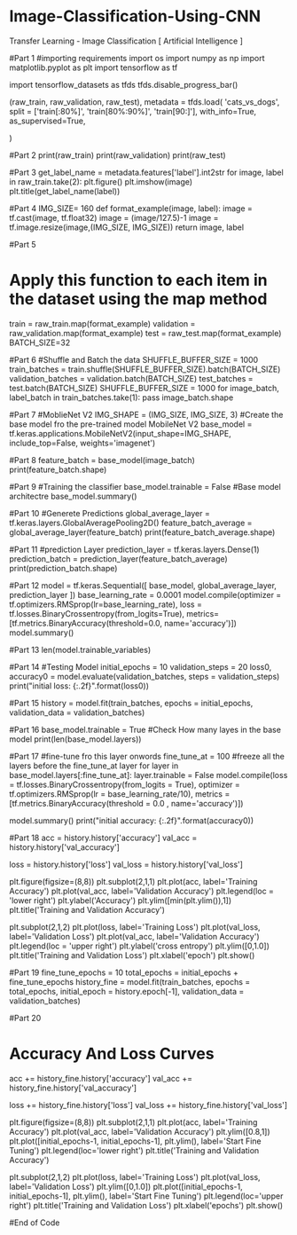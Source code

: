 # Image-Classification-Using-CNN  
Transfer Learning - Image Classification [ Artificial Intelligence ]
 
#Part 1
#importing requirements
import os
import numpy as np
import matplotlib.pyplot as plt
import tensorflow as tf

import tensorflow_datasets as tfds
tfds.disable_progress_bar()

(raw_train, raw_validation, raw_test), metadata = tfds.load(
        'cats_vs_dogs',
        split = ['train[:80%]', 'train[80%:90%]', 'train[90:]'],
        with_info=True,
        as_supervised=True,

)

#Part 2
print(raw_train)
print(raw_validation)
print(raw_test)

#Part 3
get_label_name = metadata.features['label'].int2str
for image, label in raw_train.take(2):
  plt.figure()
  plt.imshow(image)
  plt.title(get_label_name(label))
  
  #Part 4
  IMG_SIZE= 160
def format_example(image, label):
  image = tf.cast(image, tf.float32)
  image = (image/127.5)-1
  image = tf.image.resize(image,(IMG_SIZE, IMG_SIZE))
  return image, label
  
  #Part 5
  # Apply this function to each item in the dataset using the map method
train = raw_train.map(format_example)
validation = raw_validation.map(format_example)
test = raw_test.map(format_example)
BATCH_SIZE=32

#Part 6
#Shuffle and Batch the data
SHUFFLE_BUFFER_SIZE = 1000
train_batches = train.shuffle(SHUFFLE_BUFFER_SIZE).batch(BATCH_SIZE)
validation_batches = validation.batch(BATCH_SIZE)
test_batches = test.batch(BATCH_SIZE)
SHUFFLE_BUFFER_SIZE = 1000
for image_batch, label_batch in train_batches.take(1):
  pass
image_batch.shape


#Part 7
#MoblieNet V2
IMG_SHAPE = (IMG_SIZE, IMG_SIZE, 3)
#Create the base model fro the pre-trained model MobileNet V2
base_model = tf.keras.applications.MobileNetV2(input_shape=IMG_SHAPE,
                                               include_top=False,
                                               weights='imagenet')
                                               
#Part 8
feature_batch = base_model(image_batch)
print(feature_batch.shape)

#Part 9
#Training the classifier
base_model.trainable = False
#Base model architectre
base_model.summary()

#Part 10
#Generete Predictions
global_average_layer = tf.keras.layers.GlobalAveragePooling2D()
feature_batch_average = global_average_layer(feature_batch)
print(feature_batch_average.shape)

#Part 11
#prediction Layer
prediction_layer = tf.keras.layers.Dense(1)
prediction_batch = prediction_layer(feature_batch_average)
print(prediction_batch.shape)

#Part 12
model = tf.keras.Sequential([
                             base_model,
                             global_average_layer,
                             prediction_layer
])
base_learning_rate = 0.0001
model.compile(optimizer = tf.optimizers.RMSprop(lr=base_learning_rate),
              loss = tf.losses.BinaryCrossentropy(from_logits=True),
              metrics=[tf.metrics.BinaryAccuracy(threshold=0.0, name='accuracy')])
model.summary()

#Part 13
len(model.trainable_variables)

#Part 14
#Testing Model
initial_epochs = 10
validation_steps = 20
loss0, accuracy0 = model.evaluate(validation_batches, steps = validation_steps)
print("initial loss: {:.2f}".format(loss0))

#Part 15
history = model.fit(train_batches,
                    epochs = initial_epochs,
                    validation_data = validation_batches)
                    
#Part 16
base_model.trainable = True
#Check How many layes in the base model
print(len(base_model.layers))

#Part 17
#fine-tune fro this layer onwords
fine_tune_at = 100
#freeze all the layers before the fine_tune_at layer
for layer in base_model.layers[:fine_tune_at]:
  layer.trainable = False
model.compile(loss = tf.losses.BinaryCrossentropy(from_logits = True),
              optimizer = tf.optimizers.RMSprop(lr = base_learning_rate/10),
              metrics = [tf.metrics.BinaryAccuracy(threshold = 0.0 , name='accuracy')])

model.summary()
print("initial accuracy: {:.2f}".format(accuracy0))

#Part 18
acc = history.history['accuracy']
val_acc = history.history['val_accuracy']

loss = history.history['loss']
val_loss = history.history['val_loss']

plt.figure(figsize=(8,8))
plt.subplot(2,1,1)
plt.plot(acc, label='Training Accuracy')
plt.plot(val_acc, label='Validation Accuracy')
plt.legend(loc = 'lower right')
plt.ylabel('Accuracy')
plt.ylim([min(plt.ylim()),1])
plt.title('Training and Validation Accuracy')

plt.subplot(2,1,2)
plt.plot(loss, label='Training Loss')
plt.plot(val_loss, label='Validation Loss')
plt.plot(val_acc, label='Validation Accuracy')
plt.legend(loc = 'upper right')
plt.ylabel('cross entropy')
plt.ylim([0,1.0])
plt.title('Training and Validation Loss')
plt.xlabel('epoch')
plt.show()


#Part 19
fine_tune_epochs = 10
total_epochs = initial_epochs + fine_tune_epochs
history_fine = model.fit(train_batches,
                         epochs = total_epochs,
                         initial_epoch = history.epoch[-1],
                         validation_data = validation_batches)

#Part 20
# Accuracy And Loss Curves
acc += history_fine.history['accuracy']
val_acc += history_fine.history['val_accuracy']

loss += history_fine.history['loss']
val_loss += history_fine.history['val_loss']

plt.figure(figsize=(8,8))
plt.subplot(2,1,1)
plt.plot(acc, label='Training Accuracy')
plt.plot(val_acc, label='Validation Accuracy')
plt.ylim([0.8,1])
plt.plot([initial_epochs-1, initial_epochs-1],
         plt.ylim(), label='Start Fine Tuning')
plt.legend(loc='lower right')
plt.title('Training and Validation Accuracy')


plt.subplot(2,1,2)
plt.plot(loss, label='Training Loss')
plt.plot(val_loss, label='Validation Loss')
plt.ylim([0,1.0])
plt.plot([initial_epochs-1, initial_epochs-1],
         plt.ylim(), label='Start Fine Tuning')
plt.legend(loc='upper right')
plt.title('Training and Validation Loss')
plt.xlabel('epochs')
plt.show()

#End of Code
